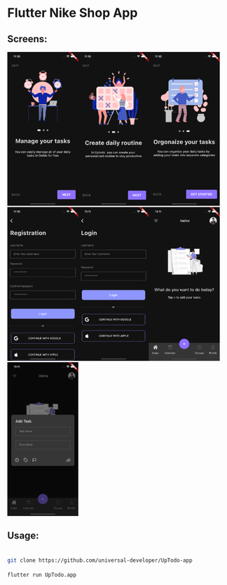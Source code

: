 <h1>Flutter Nike Shop App</h1>

<h2>Screens: </h2>

<img src="images/1st.PNG" height="350px"/><img src="images/2nd.PNG" height="350px"/><img src="images/3rd.PNG" height="350px"/><img src="images/4th.PNG" height="350px"/><img src="images/5th.PNG" height="350px"/><img src="images/6th.PNG" height="350px"/><img src="images/7th.PNG" height="350px"/>



<h2>Usage: </h2>


```bash

git clone https://github.com/universal-developer/UpTodo-app

flutter run UpTodo.app

```
